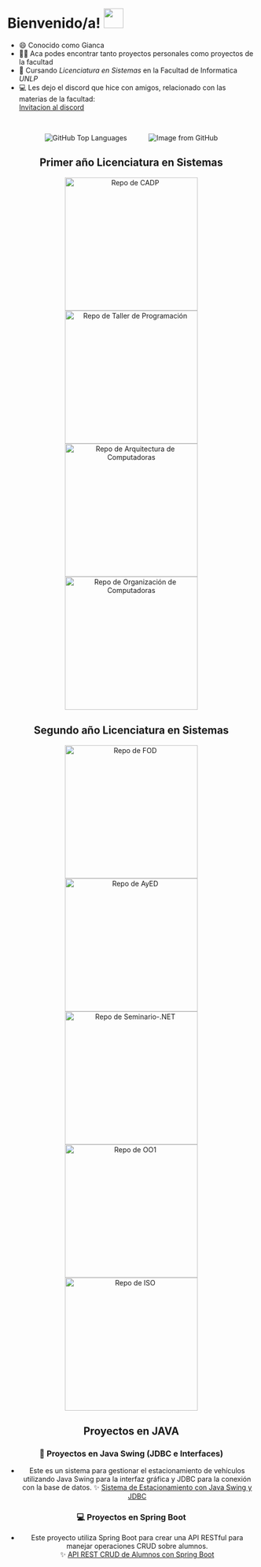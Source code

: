 <h1> Bienvenido/a! <img src = "https://raw.githubusercontent.com/MartinHeinz/MartinHeinz/master/wave.gif" width = 40px> </h1>
<p align='center'>


- 😄 Conocido como Gianca
- 👨‍💻 Aca podes encontrar tanto proyectos personales como proyectos de la facultad
- 🌱 Cursando *Licenciatura en Sistemas* en la Facultad de Informatica *UNLP*
- 💻 Les dejo el discord que hice con amigos, relacionado con las materias de la facultad:  
  [Invitacion al discord](https://discord.gg/knyZwCxD)
<br>
<p align="center">
  <img src="https://github-readme-stats.vercel.app/api/top-langs/?username=Giancardonee&theme=radical&hide_border=false&include_all_commits=false&count_private=false&layout=compact" alt="GitHub Top Languages" style="margin-right: 20px;">
  <img src="https://github.com/Giancardonee/Giancardonee/assets/114377978/48ea7019-3bd6-42b5-b698-15665cc21db5" alt="Image from GitHub" style="margin-left: 20px;">
</p>





<h2 align="center">Primer año Licenciatura en Sistemas</h2>

<div>
<div align="center">
<a href="https://github.com/Giancardonee/CADP">
  <img width="270" src="https://denvercoder1-github-readme-stats.vercel.app/api/pin/?username=Giancardonee&amp;repo=CADP&amp;theme=midnight-purple&amp;border_color=40E0D0&amp;bg_color=2C003E&amp;icon_color=F8D866&amp;show_icons=false" alt="Repo de CADP" style="max-width: 100%;">
</a>  

<a href="https://github.com/Giancardonee/Taller-De-Programacion">
  <img width="270" src="https://denvercoder1-github-readme-stats.vercel.app/api/pin/?username=Giancardonee&amp;repo=Taller-De-Programacion&amp;theme=midnight-purple&amp;border_color=40E0D0&amp;bg_color=2C003E&amp;icon_color=F8D866&amp;show_icons=false" alt="Repo de Taller de Programación" style="max-width: 100%;">
</a>

<a href="https://github.com/Giancardonee/Arquitectura-De-Computadoras">
  <img width="270" src="https://denvercoder1-github-readme-stats.vercel.app/api/pin/?username=Giancardonee&amp;repo=Arquitectura-De-Computadoras&amp;theme=midnight-purple&amp;border_color=40E0D0&amp;bg_color=2C003E&amp;icon_color=F8D866&amp;show_icons=false" alt="Repo de Arquitectura de Computadoras" style="max-width: 100%;">
</a>

<a href="https://github.com/Giancardonee/Organizacion-de-Computadoras">
  <img width="270" src="https://denvercoder1-github-readme-stats.vercel.app/api/pin/?username=Giancardonee&amp;repo=Organizacion-de-Computadoras&amp;theme=midnight-purple&amp;border_color=40E0D0&amp;bg_color=2C003E&amp;icon_color=F8D866&amp;show_icons=false" alt="Repo de Organización de Computadoras" style="max-width: 100%;">
</a>

<h2 align="center">Segundo año Licenciatura en Sistemas</h2>

<a href="https://github.com/Giancardonee/FOD">
  <img width="270" src="https://denvercoder1-github-readme-stats.vercel.app/api/pin/?username=Giancardonee&amp;repo=FOD&amp;theme=midnight-purple&amp;border_color=40E0D0&amp;bg_color=2C003E&amp;icon_color=F8D866&amp;show_icons=false" alt="Repo de FOD" style="max-width: 100%;">
</a>
<a href="https://github.com/Giancardonee/AyED">
  <img width="270" src="https://denvercoder1-github-readme-stats.vercel.app/api/pin/?username=Giancardonee&amp;repo=AyED&amp;theme=midnight-purple&amp;border_color=40E0D0&amp;bg_color=2C003E&amp;icon_color=F8D866&amp;show_icons=false" alt="Repo de AyED" style="max-width: 100%;">
</a>
<a href="https://github.com/Giancardonee/Seminario-.NET">
  <img width="270" src="https://denvercoder1-github-readme-stats.vercel.app/api/pin/?username=Giancardonee&amp;repo=Seminario-.NET&amp;theme=midnight-purple&amp;border_color=40E0D0&amp;bg_color=2C003E&amp;icon_color=F8D866&amp;show_icons=false" alt="Repo de Seminario-.NET" style="max-width: 100%;">
</a>
<a href="https://github.com/Giancardonee/OO1">
  <img width="270" src="https://denvercoder1-github-readme-stats.vercel.app/api/pin/?username=Giancardonee&amp;repo=OO1&amp;theme=midnight-purple&amp;border_color=40E0D0&amp;bg_color=2C003E&amp;icon_color=F8D866&amp;show_icons=false" alt="Repo de OO1" style="max-width: 100%;">
</a>
<!--
<a href="https://github.com/Giancardonee/DBD">
  <img width="270" src="https://denvercoder1-github-readme-stats.vercel.app/api/pin/?username=Giancardonee&amp;repo=DBD&amp;theme=midnight-purple&amp;border_color=40E0D0&amp;bg_color=2C003E&amp;icon_color=F8D866&amp;show_icons=false" alt="Repo de DBD" style="max-width: 100%;">
   -->
</a>
<a href="https://github.com/Giancardonee/ISO">
  <img width="270" src="https://denvercoder1-github-readme-stats.vercel.app/api/pin/?username=Giancardonee&amp;repo=ISO&amp;theme=midnight-purple&amp;border_color=40E0D0&amp;bg_color=2C003E&amp;icon_color=F8D866&amp;show_icons=false" alt="Repo de ISO" style="max-width: 100%;">
</a>


<h2 align="center">Proyectos en JAVA</h2>

### 🌟 Proyectos en Java Swing (JDBC e Interfaces)  
 - Este es un sistema para gestionar el estacionamiento de vehículos utilizando Java Swing para la interfaz gráfica y JDBC para la conexión con la base de datos.
✨ [Sistema de Estacionamiento con Java Swing y JDBC](https://github.com/Giancardonee/SistemaEstacionamiento)  
 

### 💻 Proyectos en Spring Boot  
  - Este proyecto utiliza Spring Boot para crear una API RESTful para manejar operaciones CRUD sobre alumnos.  
✨ [API REST CRUD de Alumnos con Spring Boot](https://github.com/Giancardonee/APIREST-CRUD-de-Alumnos)  
 




